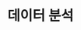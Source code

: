 ---
title: "데이터 분석"
layout: category
permalink: /categories/DA/
author_profile: true
taxonomy: 데이터 분석
sidebar:
  nav: "categories"
---